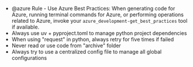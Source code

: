 - @azure Rule - Use Azure Best Practices: When generating code for Azure, running terminal commands for Azure, or performing operations related to Azure, invoke your `azure_development-get_best_practices` tool if available.
- Always use uv + pyproject.toml to manage python project dependencies
- When using "request" in python, always retry for five times if failed
- Never read or use code from "archive" folder
- Always try to use a centralized config file to manage all global configurations
